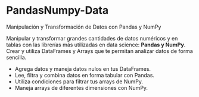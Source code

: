 # PandasNumpy-Data
Manipulación y Transformación de Datos con Pandas y NumPy

Manipular y transformar grandes cantidades de datos numéricos y en tablas con las librerías más utilizadas en data science: **Pandas y NumPy**.
Crear y utiliza DataFrames y Arrays que te permitan analizar datos de forma sencilla.

* Agrega datos y maneja datos nulos en tus DataFrames.
* Lee, filtra y combina datos en forma tabular con Pandas.
* Utiliza condiciones para filtrar tus arrays de NumPy.
* Maneja arrays de diferentes dimensiones con NumPy.

